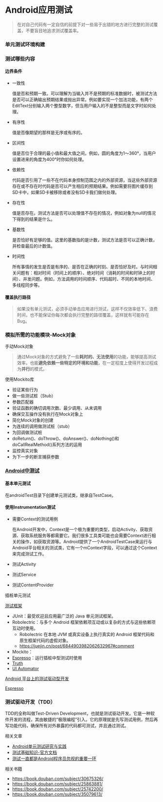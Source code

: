 # Android应用测试

> 在对自己代码有一定自信的前提下对一些易于出错的地方进行完整的测试覆盖，不要盲目地追求测试覆盖率。

### 单元测试环境构建

### 测试哪些内容

#### 边界条件

+ 一致性

  值是否和预期一致。可以理解为当输入并不是预期的标准数据时，被测试方法是否可以正确输出预期结果或抛出异常。例如要实现一个加法功能，有两个EditText分别输入两个整型数字，但当用户输入的不是整型而是文字时如何处理。

+ 有序性

  值是否像期望的那样是无序或有序的。

+ 区间性

  值是否位于合理的最小值和最大值之间，例如，圆的角度为1～360°，当用户设置进来的角度为400°时你如何处理。

+ 依赖性

  代码是否引用了一些不在代码本身控制范围之内的外部资源，当这些外部资源存在或不存在时代码是否可以产生相应的预期结果。例如需要将图片缓存到SD卡中，如果SD卡被移除或者没有SD卡我们做何处理。

+ 存在性

  值是否存在。测试方法是否可以处理值不存在的情况，例如对象为null的情况下得到的结果是什么。

+ 基数性

  是否恰好有足够的值。这里的基数指的是计数，测试方法是否可以正确计数，并检查最后的计数值。

+ 时间性

  所有事情的发生是否是有序的、是否在正确的时刻、是否恰好及时。与时间相关问题有：相对时间（时间上的顺序）、绝对时间（消耗的时间和时钟上的时间）、并发问题。例如，方法调用的时间顺序、代码超时、不同的本地时间、多线程同步等。

#### 覆盖执行路径

> 如果没有单元测试，必须手动单击应用进行测试，这样不仅效率低下、浪费时间，也不能保证你每次都会执行完整的路径覆盖，这样就有可能存在Bug。

### 模拟所需的功能模块-Mock对象

手动Mock对象

> 通过Mock对象的方式避免了一些**耗时的、无法使用**的功能，能够提高测试效率，也能**避免依赖一些特定的环境和功能**，在一定程度上使得开发过程成为**并行**的模式。

使用Mockito库

+ 验证某些行为
+ 做一些测试桩（Stub）
+ 参数匹配器
+ 验证函数的确切调用次数、最少调用、从未调用
+ 确保交互操作没有执行在Mock对象上
+ 简化Mock对象的创建
+ 为连续的调用做测试桩（stub）
+  为回调做测试桩
+ doReturn()、doThrow()、doAnswer()、doNothing()和doCallRealMethod()系列方法的运用
+ 监控真实对象
+ 为下一步的断言捕获参数



### [Android中测试](https://developer.android.com/training/testing/fundamentals?hl=zh-cn)

#### 基本单元测试

在androidTest目录下创建单元测试类，继承自TestCase。

#### 使用Instrumentation测试

+ 需要Context的测试用例

  在Android开发中，Context是一个极为重要的类型，启动Activity、获取资源、获取系统服务等都需要它。我们很多工具类可能也会需要Context进行相关的操作，如获取资源等。Android提供了一个AndroidTestCase来运行与Android平台相关的测试类，它有一个mContext字段，可以通过这个Context来完成测试工作。

+ 测试Activity

+ 测试Service

+ 测试ContentProvider

插桩单元测试



[测试框架](https://developer.android.com/training/testing/unit-testing/local-unit-tests?hl=zh-cn)

+ JUnit：最受欢迎且应用最广泛的 Java 单元测试框架。
+ Robolectric：与多个 Android 框架依赖项互动或以复杂的方式与这些依赖项互动时使用。
  + Robolectric 在本地 JVM 或真实设备上执行真实的 Android 框架代码和原生框架代码的虚假对象。
  + https://juejin.cn/post/6844903982062632967#comment
+ Mockito：
+ [Espresso](https://developer.android.com/training/testing/espresso/recipes?hl=zh-cn)：运行插桩中型测试时使用
+ [Truth](https://google.github.io/truth/) 
+ [UI Automator](https://developer.android.com/training/testing/ui-testing/uiautomator-testing?hl=zh-cn) 

 [Android 平台上的测试驱动型开发](https://www.youtube.com/watch?v=pK7W5npkhho&%3Bstart=111&hl=zh-cn)

 [Espresso](https://developer.android.com/training/testing/espresso?hl=zh-cn) 





### 测试驱动开发（TDD）

TDD的全称叫做Test-Driven Development，也就是测试驱动开发。它是一种软件开发的流程，其由敏捷的“极限编程”引入。它的原理就是先写测试用例，然后再写功能代码，确保所有对外暴露的代码都可测试，并且通过测试。







相关文章

+ [Android单元测试研究与实践](https://tech.meituan.com/2015/12/24/android-unit-test.html)
+ [测试基础知识-官方文档](https://developer.android.com/training/testing/fundamentals)
+ [测试一直都是Android程序员忽视的重要一环](https://mp.weixin.qq.com/s/soDfw_AHSCghpD4mdQO7-w)

相关书籍

+ https://book.douban.com/subject/30675326/
+ https://book.douban.com/subject/25863881/
+ https://book.douban.com/subject/25742200/
+ https://book.douban.com/subject/35079613/